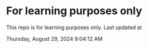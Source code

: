 # For learning purposes only
This repo is for learning purposes only.
Last updated at

Thursday, August 29, 2024 9:04:12 AM

